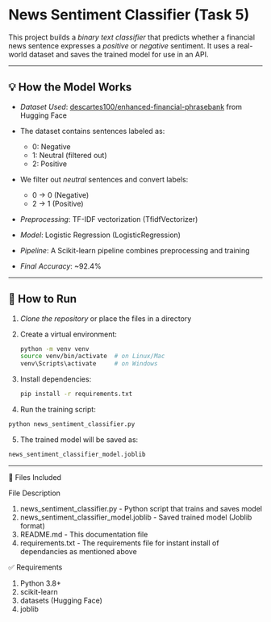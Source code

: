 # News Sentiment Classifier (Task 5)

This project builds a *binary text classifier* that predicts whether a financial news sentence expresses a *positive* or *negative* sentiment. It uses a real-world dataset and saves the trained model for use in an API.

---

## 💡 How the Model Works

- *Dataset Used*: [descartes100/enhanced-financial-phrasebank](https://huggingface.co/datasets/descartes100/enhanced-financial-phrasebank) from Hugging Face
- The dataset contains sentences labeled as:
  - 0: Negative
  - 1: Neutral (filtered out)
  - 2: Positive

- We filter out *neutral* sentences and convert labels:
  - 0 → 0 (Negative)
  - 2 → 1 (Positive)

- *Preprocessing*: TF-IDF vectorization (TfidfVectorizer)
- *Model*: Logistic Regression (LogisticRegression)
- *Pipeline*: A Scikit-learn pipeline combines preprocessing and training

- *Final Accuracy*: ~92.4%

---

## 🧪 How to Run

1. *Clone the repository* or place the files in a directory
2. Create a virtual environment:
   ```bash
   python -m venv venv
   source venv/bin/activate  # on Linux/Mac
   venv\Scripts\activate     # on Windows
   ```
3. Install dependencies:
     ```bash
    pip install -r requirements.txt
    ```

5. Run the training script:
  ```bash
  python news_sentiment_classifier.py
  ```

5. The trained model will be saved as:
  ```bash
  news_sentiment_classifier_model.joblib
  ```



---

📁 Files Included

File	Description

1. news_sentiment_classifier.py	- Python script that trains and saves model
2. news_sentiment_classifier_model.joblib	- Saved trained model (Joblib format)
3. README.md	- This documentation file
4. requirements.txt - The requirements file for instant install of dependancies as mentioned above


✅ Requirements

1. Python 3.8+
2. scikit-learn
3. datasets (Hugging Face)
4. joblib

